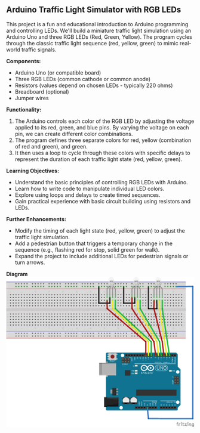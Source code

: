## Arduino Traffic Light Simulator with RGB LEDs

This project is a fun and educational introduction to Arduino programming and controlling LEDs. We'll build a miniature traffic light simulation using an Arduino Uno and three RGB LEDs (Red, Green, Yellow).
The program cycles through the classic traffic light sequence (red, yellow, green) to mimic real-world traffic signals.

**Components:**

* Arduino Uno (or compatible board)
* Three RGB LEDs (common cathode or common anode)
* Resistors (values depend on chosen LEDs - typically 220 ohms)
* Breadboard (optional)
* Jumper wires

**Functionality:**

1. The Arduino controls each color of the RGB LED by adjusting the voltage applied to its red, green, and blue pins. By varying the voltage on each pin, we can create different color combinations.
2. The program defines three separate colors for red, yellow (combination of red and green), and green.
3. It then uses a loop to cycle through these colors with specific delays to represent the duration of each traffic light state (red, yellow, green).

**Learning Objectives:**

* Understand the basic principles of controlling RGB LEDs with Arduino.
* Learn how to write code to manipulate individual LED colors.
* Explore using loops and delays to create timed sequences.
* Gain practical experience with basic circuit building using resistors and LEDs.

**Further Enhancements:**

* Modify the timing of each light state (red, yellow, green) to adjust the traffic light simulation.
* Add a pedestrian button that triggers a temporary change in the sequence (e.g., flashing red for stop, solid green for walk).
* Expand the project to include additional LEDs for pedestrian signals or turn arrows.

**Diagram**
![](https://github.com/MI-Thierry/L4Internaship/blob/main/Arduino/Traffic_lights/Traffic%20lights%20sketch.png)
